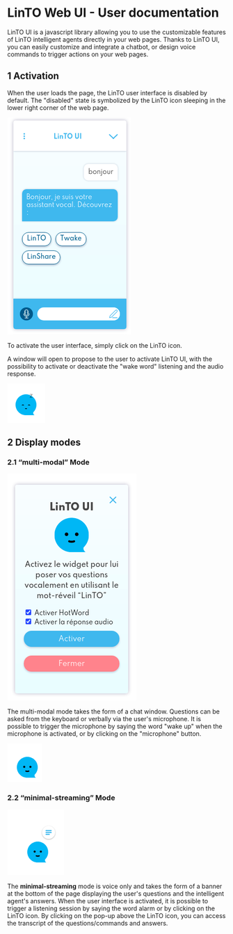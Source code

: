 # LinTO Web UI - User documentation


LinTO UI is a javascript library allowing you to use the customizable features of LinTO intelligent agents directly in your web pages.
Thanks to LinTO UI, you can easily customize and integrate a chatbot, or design voice commands to trigger actions on your web pages.

## 1 Activation

When the user loads the page, the LinTO user interface is disabled by default. The "disabled" state is symbolized by the LinTO icon sleeping in the lower right corner of the web page.

![linto-ui.png](/docs/client/web/1.png)

To activate the user interface, simply click on the LinTO icon. 

A window will open to propose to the user to activate LinTO UI, with the possibility to activate or deactivate the "wake word" listening and the audio response.

![linto-ui.png](/docs/client/web/2.png)

## 2 Display modes

### 2.1 “multi-modal” Mode

![linto-ui.png](/docs/client/web/3.png)

The multi-modal mode takes the form of a chat window. Questions can be asked from the keyboard or verbally via the user's microphone.
It is possible to trigger the microphone by saying the word "wake up" when the microphone is activated, or by clicking on the "microphone" button.

![linto-ui.png](/docs/client/web/4.png)

### 2.2 “minimal-streaming” Mode

![linto-ui.png](/docs/client/web/5.png)

The **minimal-streaming** mode is voice only and takes the form of a banner at the bottom of the page displaying the user's questions and the intelligent agent's answers.
When the user interface is activated, it is possible to trigger a listening session by saying the word alarm or by clicking on the LinTO icon.
By clicking on the pop-up above the LinTO icon, you can access the transcript of the questions/commands and answers.